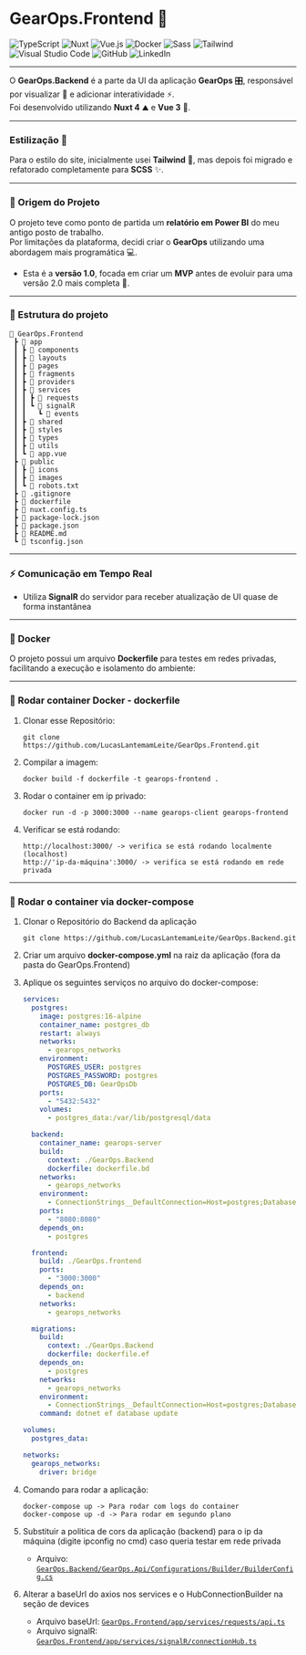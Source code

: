 # GearOps.Frontend 🚀

![TypeScript](https://img.shields.io/badge/TypeScript-3178C6?style=for-the-badge&logo=typescript&logoColor=fff)
![Nuxt](https://img.shields.io/badge/Nuxt-002E3B?style=for-the-badge&logo=nuxt&logoColor=#00DC82)
![Vue.js](https://img.shields.io/badge/Vue.js-4FC08D?style=for-the-badge&logo=vuedotjs&logoColor=fff)
![Docker](https://img.shields.io/badge/Docker-2496ED?style=for-the-badge&logo=docker&logoColor=fff)
![Sass](https://img.shields.io/badge/Sass-C69?style=for-the-badge&logo=sass&logoColor=fff)
![Tailwind](https://img.shields.io/badge/Tailwind%20-%2338B2AC.svg?style=for-the-badge&logo=tailwind-css&logoColor=white)
![Visual Studio Code](https://img.shields.io/badge/Visual%20Studio%20Code-0078d7.svg?style=for-the-badge&logo=visual-studio-code&logoColor=white)
![GitHub](https://img.shields.io/badge/github-%23121011.svg?style=for-the-badge&logo=github&logoColor=white)
![LinkedIn](https://img.shields.io/badge/linkedin-%230077B5.svg?style=for-the-badge&logo=linkedin&logoColor=white)

---

O **GearOps.Backend** é a parte da UI da aplicação **GearOps** 🎛️, responsável por visualizar 👀 e adicionar interatividade ⚡.  
Foi desenvolvido utilizando **Nuxt 4** ⛰️ e **Vue 3** 🖖.

---

### Estilização 🎨

Para o estilo do site, inicialmente usei **Tailwind** 💨, mas depois foi migrado e refatorado completamente para **SCSS** ✨.

---

### 📜 Origem do Projeto

O projeto teve como ponto de partida um **relatório em Power BI** do meu antigo posto de trabalho.  
Por limitações da plataforma, decidi criar o **GearOps** utilizando uma abordagem mais programática 💻.

- Esta é a **versão 1.0**, focada em criar um **MVP** antes de evoluir para uma versão 2.0 mais completa 🌱.

---

### 📂 Estrutura do projeto

```
📂 GearOps.Frontend
 ┣ 📂 app
 ┃ ┣ 📂 components
 ┃ ┣ 📂 layouts
 ┃ ┣ 📂 pages
 ┃ ┣ 📂 fragments
 ┃ ┣ 📂 providers
 ┃ ┣ 📂 services
 ┃ ┃ ┣ 📂 requests
 ┃ ┃ ┗ 📂 signalR
 ┃ ┃   ┗ 📂 events
 ┃ ┣ 📂 shared
 ┃ ┣ 📂 styles
 ┃ ┣ 📂 types
 ┃ ┣ 📂 utils
 ┃ ┗ 📝 app.vue
 ┣ 📂 public
 ┃ ┣ 📂 icons
 ┃ ┣ 📂 images
 ┃ ┗ 📄 robots.txt
 ┣ 📄 .gitignore
 ┣ 📄 dockerfile
 ┣ 📄 nuxt.config.ts
 ┣ 📄 package-lock.json
 ┣ 📄 package.json
 ┣ 📄 README.md
 ┗ 📄 tsconfig.json
```

---

### ⚡ Comunicação em Tempo Real

- Utiliza **SignalR** do servidor para receber atualização de UI quase de forma instantânea

---

### 🐳 Docker

O projeto possui um arquivo **Dockerfile** para testes em redes privadas, facilitando a execução e isolamento do ambiente:

---

### 🚀 Rodar container Docker - dockerfile

1. Clonar esse Repositório:

   ```
   git clone https://github.com/LucasLantemamLeite/GearOps.Frontend.git
   ```

2. Compilar a imagem:

   ```
   docker build -f dockerfile -t gearops-frontend .
   ```

3. Rodar o container em ip privado:

   ```
   docker run -d -p 3000:3000 --name gearops-client gearops-frontend
   ```

4. Verificar se está rodando:
   ```
   http://localhost:3000/ -> verifica se está rodando localmente (localhost)
   http://'ip-da-máquina':3000/ -> verifica se está rodando em rede privada
   ```

---

### 🚀 Rodar o container via docker-compose

1. Clonar o Repositório do Backend da aplicação

   ```
   git clone https://github.com/LucasLantemamLeite/GearOps.Backend.git
   ```

2. Criar um arquivo **docker-compose.yml** na raiz da aplicação (fora da pasta do GearOps.Frontend)

3. Aplique os seguintes serviços no arquivo do docker-compose:

   ```yml
   services:
     postgres:
       image: postgres:16-alpine
       container_name: postgres_db
       restart: always
       networks:
         - gearops_networks
       environment:
         POSTGRES_USER: postgres
         POSTGRES_PASSWORD: postgres
         POSTGRES_DB: GearOpsDb
       ports:
         - "5432:5432"
       volumes:
         - postgres_data:/var/lib/postgresql/data

     backend:
       container_name: gearops-server
       build:
         context: ./GearOps.Backend
         dockerfile: dockerfile.bd
       networks:
         - gearops_networks
       environment:
         - ConnectionStrings__DefaultConnection=Host=postgres;Database=GearOpsDb;Username=postgres;Password=postgres
       ports:
         - "8080:8080"
       depends_on:
         - postgres

     frontend:
       build: ./GearOps.frontend
       ports:
         - "3000:3000"
       depends_on:
         - backend
       networks:
         - gearops_networks

     migrations:
       build:
         context: ./GearOps.Backend
         dockerfile: dockerfile.ef
       depends_on:
         - postgres
       networks:
         - gearops_networks
       environment:
         - ConnectionStrings__DefaultConnection=Host=postgres;Database=GearOpsDb;Username=postgres;Password=postgres
       command: dotnet ef database update

   volumes:
     postgres_data:

   networks:
     gearops_networks:
       driver: bridge
   ```

4. Comando para rodar a aplicação:

   ```
   docker-compose up -> Para rodar com logs do container
   docker-compose up -d -> Para rodar em segundo plano
   ```

5. Substituir a politica de cors da aplicação (backend) para o ip da máquina (digite ipconfig no cmd) caso queria testar em rede privada

   - Arquivo: [`GearOps.Backend/GearOps.Api/Configurations/Builder/BuilderConfig.cs`](../GearOps.Backend/GearOps.Api/Configurations/Builder/BuilderConfig.cs)

6. Alterar a baseUrl do axios nos services e o HubConnectionBuilder na seção de devices

   - Arquivo baseUrl: [`GearOps.Frontend/app/services/requests/api.ts`](./app/services/requests/api.ts)
   - Arquivo signalR: [`GearOps.Frontend/app/services/signalR/connectionHub.ts`](./app/services/signalR/connectionHub.ts)
